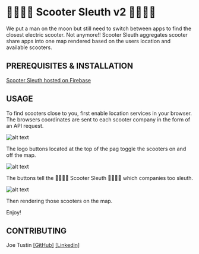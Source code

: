 # 🛴🕵🏻‍♂️ Scooter Sleuth v2 🛴🕵🏻‍♀️

We put a man on the moon but still need to switch between apps to find the closest electric scooter.  Not anymore!!
Scooter Sleuth aggregates scooter share apps into one map rendered based on the users location and available scooters.


## PREREQUISITES & INSTALLATION

[Scooter Sleuth hosted on Firebase](https://scootersleuth.firebaseapp.com/ " 🛴🕵🏻‍♂️ Scooter Sleuth v2 🛴🕵🏻‍♀️")

## USAGE
To find scooters close to you, first enable location services in your browser.  The browsers coordinates are sent to each scooter company in the form of an API request. 

![alt text](https://i.imgur.com/XpsAwdC.gif)

The logo buttons located at the top of the pag toggle the scooters on and off the map.  

![alt text](https://i.imgur.com/vBDHj88.gif)

The buttons tell the  🛴🕵🏻‍♂️ Scooter Sleuth 🛴🕵🏻‍♀️  which companies too sleuth.  

![alt text](https://i.imgur.com/feuPOs0.gifv)

Then rendering those scooters on the map.

Enjoy!

## CONTRIBUTING

Joe Tustin [[GitHub]](https://github.com/drbarq) [[Linkedin]](https://www.linkedin.com/in/joetustin/)

